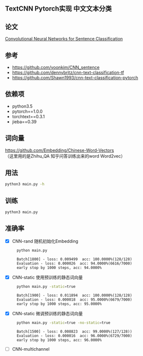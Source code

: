 ## TextCNN Pytorch实现 中文文本分类
## 论文
[Convolutional Neural Networks for Sentence Classification](https://arxiv.org/abs/1408.5882)

## 参考
* https://github.com/yoonkim/CNN_sentence
* https://github.com/dennybritz/cnn-text-classification-tf
* https://github.com/Shawn1993/cnn-text-classification-pytorch

## 依赖项
* python3.5
* pytorch==1.0.0
* torchtext==0.3.1
* jieba==0.39

## 词向量
https://github.com/Embedding/Chinese-Word-Vectors<br>
（这里用的是Zhihu_QA 知乎问答训练出来的word Word2vec）
## 用法
```bash
python3 main.py -h
```

## 训练
```bash
python3 main.py
```

## 准确率
- [x] CNN-rand 随机初始化Embedding
    ```bash
      python main.py
    ```
    >
        Batch[1800] - loss: 0.009499  acc: 100.0000%(128/128)
        Evaluation - loss: 0.000026  acc: 94.0000%(6616/7000)
        early stop by 1000 steps, acc: 94.0000%
- [x] CNN-static 使用预训练的静态词向量
    ```bash
      python main.py -static=true
    ```
    >
        Batch[1900] - loss: 0.011894  acc: 100.0000%(128/128)
        Evaluation - loss: 0.000018  acc: 95.0000%(6679/7000)
        early stop by 1000 steps, acc: 95.0000%
- [x] CNN-static 微调预训练的静态词向量
    ```bash
      python main.py -static=true -no-static=true
    ```
    >
        Batch[1500] - loss: 0.008823  acc: 99.0000%(127/128))
        Evaluation - loss: 0.000016  acc: 96.0000%(6729/7000)
        early stop by 1000 steps, acc: 96.0000%
- [ ] CNN-multichannel
